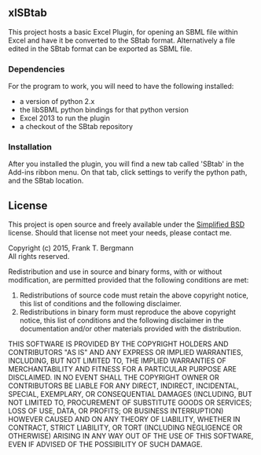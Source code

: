 ## xlSBtab
This project hosts a basic Excel Plugin, for opening an SBML file within Excel and have it be converted to the SBtab format. Alternatively a file edited in the SBtab format can be exported as SBML file. 

### Dependencies
For the program to work, you will need to have the following installed: 

* a version of python 2.x
* the libSBML python bindings for that python version
* Excel 2013 to run the plugin
* a checkout of the SBtab repository

### Installation
After you installed the plugin, you will find a new tab called 'SBtab' in the Add-ins ribbon menu. On that tab, click settings to verify the python path, and the SBtab location. 

## License

This project is open source and freely available under the [Simplified BSD](http://opensource.org/licenses/BSD-2-Clause) license. Should that license not meet your needs, please contact me. 

Copyright (c) 2015, Frank T. Bergmann  
All rights reserved.

Redistribution and use in source and binary forms, with or without
modification, are permitted provided that the following conditions are met: 

1. Redistributions of source code must retain the above copyright notice, this
   list of conditions and the following disclaimer. 
2. Redistributions in binary form must reproduce the above copyright notice,
   this list of conditions and the following disclaimer in the documentation
   and/or other materials provided with the distribution.   
  
THIS SOFTWARE IS PROVIDED BY THE COPYRIGHT HOLDERS AND CONTRIBUTORS "AS IS" AND
ANY EXPRESS OR IMPLIED WARRANTIES, INCLUDING, BUT NOT LIMITED TO, THE IMPLIED
WARRANTIES OF MERCHANTABILITY AND FITNESS FOR A PARTICULAR PURPOSE ARE
DISCLAIMED. IN NO EVENT SHALL THE COPYRIGHT OWNER OR CONTRIBUTORS BE LIABLE FOR
ANY DIRECT, INDIRECT, INCIDENTAL, SPECIAL, EXEMPLARY, OR CONSEQUENTIAL DAMAGES
(INCLUDING, BUT NOT LIMITED TO, PROCUREMENT OF SUBSTITUTE GOODS OR SERVICES;
LOSS OF USE, DATA, OR PROFITS; OR BUSINESS INTERRUPTION) HOWEVER CAUSED AND
ON ANY THEORY OF LIABILITY, WHETHER IN CONTRACT, STRICT LIABILITY, OR TORT
(INCLUDING NEGLIGENCE OR OTHERWISE) ARISING IN ANY WAY OUT OF THE USE OF THIS
SOFTWARE, EVEN IF ADVISED OF THE POSSIBILITY OF SUCH DAMAGE.